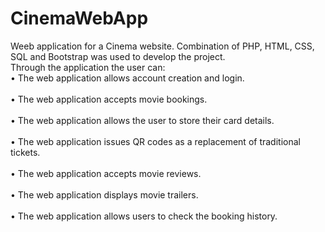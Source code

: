 # CinemaWebApp
Weeb application for a Cinema website.
Combination of PHP, HTML, CSS, SQL and Bootstrap was used to develop the project.  
Through the application the user can:
<br>•	The web application allows account creation and login.</br>
<br>•	The web application accepts movie bookings.</br>
<br>•	The web application allows the user to store their card details.</br>
<br>•	The web application issues QR codes as a replacement of traditional tickets.</br>
<br>•	The web application accepts movie reviews.</br>
<br>•	The web application displays movie trailers.</br>
<br>•	The web application allows users to check the booking history.</br>

